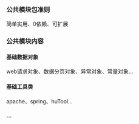 ### 公共模块包准则
简单实用、0依赖、可扩展

### 公共模块内容
#### 基础数据对象
web请求对象、数据分页对象、异常对象、常量对象...
#### 基础工具类
apache、spring、huTool...
#### ...